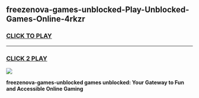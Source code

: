 
## freezenova-games-unblocked-Play-Unblocked-Games-Online-4rkzr
<h3>
<a href="https://premium76.site?title=freezenova-games-unblocked&ref=25A">CLICK TO PLAY</a></h3>
<hr>

<h3>
<a href="https://premium76.site?title=freezenova-games-unblocked&ref=25A">CLICK 2 PLAY</a>
  
</h3>

<a href="https://premium76.site?title=freezenova-games-unblocked&ref=25A"><img src="https://clearcache.store/games.png"></a>


**freezenova-games-unblocked games unblocked: Your Gateway to Fun and Accessible Online Gaming**
